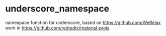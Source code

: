 # underscore_namespace


namespace function for underscore, based on https://github.com/WeRelax work in https://github.com/redradix/material-projs
